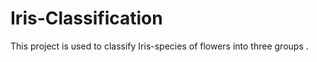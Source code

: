 # Iris-Classification
This project is used to classify Iris-species of flowers into three groups . 
